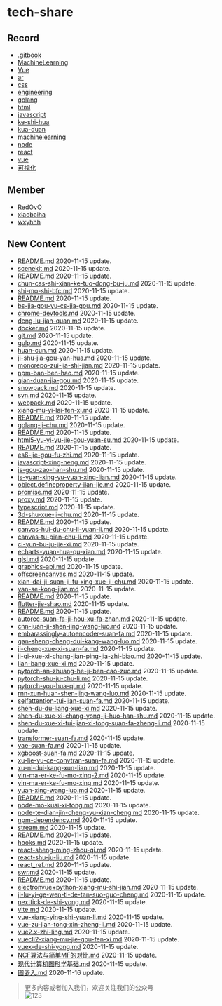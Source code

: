 
# tech-share

<!-- RECORD-START -->
## Record
* [.gitbook](https://github.com/fff455/tech-share/tree/master/.gitbook)
* [MachineLearning](https://github.com/fff455/tech-share/tree/master/MachineLearning)
* [Vue](https://github.com/fff455/tech-share/tree/master/Vue)
* [ar](https://github.com/fff455/tech-share/tree/master/ar)
* [css](https://github.com/fff455/tech-share/tree/master/css)
* [engineering](https://github.com/fff455/tech-share/tree/master/engineering)
* [golang](https://github.com/fff455/tech-share/tree/master/golang)
* [html](https://github.com/fff455/tech-share/tree/master/html)
* [javascript](https://github.com/fff455/tech-share/tree/master/javascript)
* [ke-shi-hua](https://github.com/fff455/tech-share/tree/master/ke-shi-hua)
* [kua-duan](https://github.com/fff455/tech-share/tree/master/kua-duan)
* [machinelearning](https://github.com/fff455/tech-share/tree/master/machinelearning)
* [node](https://github.com/fff455/tech-share/tree/master/node)
* [react](https://github.com/fff455/tech-share/tree/master/react)
* [vue](https://github.com/fff455/tech-share/tree/master/vue)
* [可视化](https://github.com/fff455/tech-share/tree/master/可视化)
<!-- RECORD-END -->

<!-- MEMBER-START -->
## Member
* [RedOvO](https://github.com/RedOvO)
* [xiaobaiha](https://github.com/xiaobaiha)
* [wxyhhh](https://github.com/wxyhhh)
<!-- MEMBER-END -->

<!-- NEW CONTENT-START -->
## New Content
* [README.md](https://github.com/fff455/tech-share/tree/master/ar/README.md) 2020-11-15 update.
* [scenekit.md](https://github.com/fff455/tech-share/tree/master/ar/scenekit.md) 2020-11-15 update.
* [README.md](https://github.com/fff455/tech-share/tree/master/css/README.md) 2020-11-15 update.
* [chun-css-shi-xian-ke-tuo-dong-bu-ju.md](https://github.com/fff455/tech-share/tree/master/css/chun-css-shi-xian-ke-tuo-dong-bu-ju.md) 2020-11-15 update.
* [shi-mo-shi-bfc.md](https://github.com/fff455/tech-share/tree/master/css/shi-mo-shi-bfc.md) 2020-11-15 update.
* [README.md](https://github.com/fff455/tech-share/tree/master/engineering/README.md) 2020-11-15 update.
* [bs-jia-gou-yu-cs-jia-gou.md](https://github.com/fff455/tech-share/tree/master/engineering/bs-jia-gou-yu-cs-jia-gou.md) 2020-11-15 update.
* [chrome-devtools.md](https://github.com/fff455/tech-share/tree/master/engineering/chrome-devtools.md) 2020-11-15 update.
* [deng-lu-jian-quan.md](https://github.com/fff455/tech-share/tree/master/engineering/deng-lu-jian-quan.md) 2020-11-15 update.
* [docker.md](https://github.com/fff455/tech-share/tree/master/engineering/docker.md) 2020-11-15 update.
* [git.md](https://github.com/fff455/tech-share/tree/master/engineering/git.md) 2020-11-15 update.
* [gulp.md](https://github.com/fff455/tech-share/tree/master/engineering/gulp.md) 2020-11-15 update.
* [huan-cun.md](https://github.com/fff455/tech-share/tree/master/engineering/huan-cun.md) 2020-11-15 update.
* [ji-shu-jia-gou-yan-hua.md](https://github.com/fff455/tech-share/tree/master/engineering/ji-shu-jia-gou-yan-hua.md) 2020-11-15 update.
* [monorepo-zui-jia-shi-jian.md](https://github.com/fff455/tech-share/tree/master/engineering/monorepo-zui-jia-shi-jian.md) 2020-11-15 update.
* [npm-ban-ben-hao.md](https://github.com/fff455/tech-share/tree/master/engineering/npm-ban-ben-hao.md) 2020-11-15 update.
* [qian-duan-jia-gou.md](https://github.com/fff455/tech-share/tree/master/engineering/qian-duan-jia-gou.md) 2020-11-15 update.
* [snowpack.md](https://github.com/fff455/tech-share/tree/master/engineering/snowpack.md) 2020-11-15 update.
* [svn.md](https://github.com/fff455/tech-share/tree/master/engineering/svn.md) 2020-11-15 update.
* [webpack.md](https://github.com/fff455/tech-share/tree/master/engineering/webpack.md) 2020-11-15 update.
* [xiang-mu-yi-lai-fen-xi.md](https://github.com/fff455/tech-share/tree/master/engineering/xiang-mu-yi-lai-fen-xi.md) 2020-11-15 update.
* [README.md](https://github.com/fff455/tech-share/tree/master/golang/README.md) 2020-11-15 update.
* [golang-ji-chu.md](https://github.com/fff455/tech-share/tree/master/golang/golang-ji-chu.md) 2020-11-15 update.
* [README.md](https://github.com/fff455/tech-share/tree/master/html/README.md) 2020-11-15 update.
* [html5-yu-yi-yu-jie-gou-yuan-su.md](https://github.com/fff455/tech-share/tree/master/html/html5-yu-yi-yu-jie-gou-yuan-su.md) 2020-11-15 update.
* [README.md](https://github.com/fff455/tech-share/tree/master/javascript/README.md) 2020-11-15 update.
* [es6-jie-gou-fu-zhi.md](https://github.com/fff455/tech-share/tree/master/javascript/es6-jie-gou-fu-zhi.md) 2020-11-15 update.
* [javascript-xing-neng.md](https://github.com/fff455/tech-share/tree/master/javascript/javascript-xing-neng.md) 2020-11-15 update.
* [js-gou-zao-han-shu.md](https://github.com/fff455/tech-share/tree/master/javascript/js-gou-zao-han-shu.md) 2020-11-15 update.
* [js-yuan-xing-yu-yuan-xing-lian.md](https://github.com/fff455/tech-share/tree/master/javascript/js-yuan-xing-yu-yuan-xing-lian.md) 2020-11-15 update.
* [object.defineproperty-jian-jie.md](https://github.com/fff455/tech-share/tree/master/javascript/object.defineproperty-jian-jie.md) 2020-11-15 update.
* [promise.md](https://github.com/fff455/tech-share/tree/master/javascript/promise.md) 2020-11-15 update.
* [proxy.md](https://github.com/fff455/tech-share/tree/master/javascript/proxy.md) 2020-11-15 update.
* [typescript.md](https://github.com/fff455/tech-share/tree/master/javascript/typescript.md) 2020-11-15 update.
* [3d-shu-xue-ji-chu.md](https://github.com/fff455/tech-share/tree/master/ke-shi-hua/3d-shu-xue-ji-chu.md) 2020-11-15 update.
* [README.md](https://github.com/fff455/tech-share/tree/master/ke-shi-hua/README.md) 2020-11-15 update.
* [canvas-hui-du-chu-li-yuan-li.md](https://github.com/fff455/tech-share/tree/master/ke-shi-hua/canvas-hui-du-chu-li-yuan-li.md) 2020-11-15 update.
* [canvas-tu-pian-chu-li.md](https://github.com/fff455/tech-share/tree/master/ke-shi-hua/canvas-tu-pian-chu-li.md) 2020-11-15 update.
* [ci-yun-bu-ju-jie-xi.md](https://github.com/fff455/tech-share/tree/master/ke-shi-hua/ci-yun-bu-ju-jie-xi.md) 2020-11-15 update.
* [echarts-yuan-hua-qu-xian.md](https://github.com/fff455/tech-share/tree/master/ke-shi-hua/echarts-yuan-hua-qu-xian.md) 2020-11-15 update.
* [glsl.md](https://github.com/fff455/tech-share/tree/master/ke-shi-hua/glsl.md) 2020-11-15 update.
* [graphics-api.md](https://github.com/fff455/tech-share/tree/master/ke-shi-hua/graphics-api.md) 2020-11-15 update.
* [offscreencanvas.md](https://github.com/fff455/tech-share/tree/master/ke-shi-hua/offscreencanvas.md) 2020-11-15 update.
* [xian-dai-ji-suan-ji-tu-xing-xue-ji-chu.md](https://github.com/fff455/tech-share/tree/master/ke-shi-hua/xian-dai-ji-suan-ji-tu-xing-xue-ji-chu.md) 2020-11-15 update.
* [yan-se-kong-jian.md](https://github.com/fff455/tech-share/tree/master/ke-shi-hua/yan-se-kong-jian.md) 2020-11-15 update.
* [README.md](https://github.com/fff455/tech-share/tree/master/kua-duan/README.md) 2020-11-15 update.
* [flutter-jie-shao.md](https://github.com/fff455/tech-share/tree/master/kua-duan/flutter-jie-shao.md) 2020-11-15 update.
* [README.md](https://github.com/fff455/tech-share/tree/master/machinelearning/README.md) 2020-11-15 update.
* [autorec-suan-fa-ji-hou-xu-fa-zhan.md](https://github.com/fff455/tech-share/tree/master/machinelearning/autorec-suan-fa-ji-hou-xu-fa-zhan.md) 2020-11-15 update.
* [cnn-juan-ji-shen-jing-wang-luo.md](https://github.com/fff455/tech-share/tree/master/machinelearning/cnn-juan-ji-shen-jing-wang-luo.md) 2020-11-15 update.
* [embarassingly-autoencoder-suan-fa.md](https://github.com/fff455/tech-share/tree/master/machinelearning/embarassingly-autoencoder-suan-fa.md) 2020-11-15 update.
* [gan-sheng-cheng-dui-kang-wang-luo.md](https://github.com/fff455/tech-share/tree/master/machinelearning/gan-sheng-cheng-dui-kang-wang-luo.md) 2020-11-15 update.
* [ji-cheng-xue-xi-suan-fa.md](https://github.com/fff455/tech-share/tree/master/machinelearning/ji-cheng-xue-xi-suan-fa.md) 2020-11-15 update.
* [ji-qi-xue-xi-chang-jian-ping-jia-zhi-biao.md](https://github.com/fff455/tech-share/tree/master/machinelearning/ji-qi-xue-xi-chang-jian-ping-jia-zhi-biao.md) 2020-11-15 update.
* [lian-bang-xue-xi.md](https://github.com/fff455/tech-share/tree/master/machinelearning/lian-bang-xue-xi.md) 2020-11-15 update.
* [pytorch-an-zhuang-he-ji-ben-cao-zuo.md](https://github.com/fff455/tech-share/tree/master/machinelearning/pytorch-an-zhuang-he-ji-ben-cao-zuo.md) 2020-11-15 update.
* [pytorch-shu-ju-chu-li.md](https://github.com/fff455/tech-share/tree/master/machinelearning/pytorch-shu-ju-chu-li.md) 2020-11-15 update.
* [pytorch-you-hua-qi.md](https://github.com/fff455/tech-share/tree/master/machinelearning/pytorch-you-hua-qi.md) 2020-11-15 update.
* [rnn-xun-huan-shen-jing-wang-luo.md](https://github.com/fff455/tech-share/tree/master/machinelearning/rnn-xun-huan-shen-jing-wang-luo.md) 2020-11-15 update.
* [selfattention-tui-jian-suan-fa.md](https://github.com/fff455/tech-share/tree/master/machinelearning/selfattention-tui-jian-suan-fa.md) 2020-11-15 update.
* [shen-du-du-liang-xue-xi.md](https://github.com/fff455/tech-share/tree/master/machinelearning/shen-du-du-liang-xue-xi.md) 2020-11-15 update.
* [shen-du-xue-xi-chang-yong-ji-huo-han-shu.md](https://github.com/fff455/tech-share/tree/master/machinelearning/shen-du-xue-xi-chang-yong-ji-huo-han-shu.md) 2020-11-15 update.
* [shen-du-xue-xi-tui-jian-xi-tong-suan-fa-zheng-li.md](https://github.com/fff455/tech-share/tree/master/machinelearning/shen-du-xue-xi-tui-jian-xi-tong-suan-fa-zheng-li.md) 2020-11-15 update.
* [transformer-suan-fa.md](https://github.com/fff455/tech-share/tree/master/machinelearning/transformer-suan-fa.md) 2020-11-15 update.
* [vae-suan-fa.md](https://github.com/fff455/tech-share/tree/master/machinelearning/vae-suan-fa.md) 2020-11-15 update.
* [xgboost-suan-fa.md](https://github.com/fff455/tech-share/tree/master/machinelearning/xgboost-suan-fa.md) 2020-11-15 update.
* [xu-lie-yu-ce-convtran-suan-fa.md](https://github.com/fff455/tech-share/tree/master/machinelearning/xu-lie-yu-ce-convtran-suan-fa.md) 2020-11-15 update.
* [xu-ni-dui-kang-xun-lian.md](https://github.com/fff455/tech-share/tree/master/machinelearning/xu-ni-dui-kang-xun-lian.md) 2020-11-15 update.
* [yin-ma-er-ke-fu-mo-xing-2.md](https://github.com/fff455/tech-share/tree/master/machinelearning/yin-ma-er-ke-fu-mo-xing-2.md) 2020-11-15 update.
* [yin-ma-er-ke-fu-mo-xing.md](https://github.com/fff455/tech-share/tree/master/machinelearning/yin-ma-er-ke-fu-mo-xing.md) 2020-11-15 update.
* [yuan-xing-wang-luo.md](https://github.com/fff455/tech-share/tree/master/machinelearning/yuan-xing-wang-luo.md) 2020-11-15 update.
* [README.md](https://github.com/fff455/tech-share/tree/master/node/README.md) 2020-11-15 update.
* [node-mo-kuai-xi-tong.md](https://github.com/fff455/tech-share/tree/master/node/node-mo-kuai-xi-tong.md) 2020-11-15 update.
* [node-te-dian-jin-cheng-yu-xian-cheng.md](https://github.com/fff455/tech-share/tree/master/node/node-te-dian-jin-cheng-yu-xian-cheng.md) 2020-11-15 update.
* [npm-dependency.md](https://github.com/fff455/tech-share/tree/master/node/npm-dependency.md) 2020-11-15 update.
* [stream.md](https://github.com/fff455/tech-share/tree/master/node/stream.md) 2020-11-15 update.
* [README.md](https://github.com/fff455/tech-share/tree/master/react/README.md) 2020-11-15 update.
* [hooks.md](https://github.com/fff455/tech-share/tree/master/react/hooks.md) 2020-11-15 update.
* [react-sheng-ming-zhou-qi.md](https://github.com/fff455/tech-share/tree/master/react/react-sheng-ming-zhou-qi.md) 2020-11-15 update.
* [react-shu-ju-liu.md](https://github.com/fff455/tech-share/tree/master/react/react-shu-ju-liu.md) 2020-11-15 update.
* [react_ref.md](https://github.com/fff455/tech-share/tree/master/react/react_ref.md) 2020-11-15 update.
* [swr.md](https://github.com/fff455/tech-share/tree/master/react/swr.md) 2020-11-15 update.
* [README.md](https://github.com/fff455/tech-share/tree/master/vue/README.md) 2020-11-15 update.
* [electronvue+python-xiang-mu-shi-jian.md](https://github.com/fff455/tech-share/tree/master/vue/electronvue+python-xiang-mu-shi-jian.md) 2020-11-15 update.
* [ji-lu-yi-ge-wen-ti-de-tan-suo-guo-cheng.md](https://github.com/fff455/tech-share/tree/master/vue/ji-lu-yi-ge-wen-ti-de-tan-suo-guo-cheng.md) 2020-11-15 update.
* [nexttick-de-shi-yong.md](https://github.com/fff455/tech-share/tree/master/vue/nexttick-de-shi-yong.md) 2020-11-15 update.
* [vite.md](https://github.com/fff455/tech-share/tree/master/vue/vite.md) 2020-11-15 update.
* [vue-xiang-ying-shi-yuan-li.md](https://github.com/fff455/tech-share/tree/master/vue/vue-xiang-ying-shi-yuan-li.md) 2020-11-15 update.
* [vue-zu-jian-tong-xin-zheng-li.md](https://github.com/fff455/tech-share/tree/master/vue/vue-zu-jian-tong-xin-zheng-li.md) 2020-11-15 update.
* [vue2.x-zhi-ling.md](https://github.com/fff455/tech-share/tree/master/vue/vue2.x-zhi-ling.md) 2020-11-15 update.
* [vuecli2-xiang-mu-jie-gou-fen-xi.md](https://github.com/fff455/tech-share/tree/master/vue/vuecli2-xiang-mu-jie-gou-fen-xi.md) 2020-11-15 update.
* [vuex-de-shi-yong.md](https://github.com/fff455/tech-share/tree/master/vue/vuex-de-shi-yong.md) 2020-11-15 update.
* [NCF算法与简单MF的对比.md](https://github.com/fff455/tech-share/tree/master/MachineLearning/NCF算法与简单MF的对比.md) 2020-11-15 update.
* [现代计算机图形学基础.md](https://github.com/fff455/tech-share/tree/master/可视化/现代计算机图形学基础.md) 2020-11-15 update.
* [图嵌入.md](https://github.com/fff455/tech-share/tree/master/MachineLearning/图嵌入.md) 2020-11-16 update.
<!-- NEW CONTENT-END -->

> 更多内容或者加入我们，欢迎关注我们的公众号  
> ![123](./Books/image/gzh.png)

